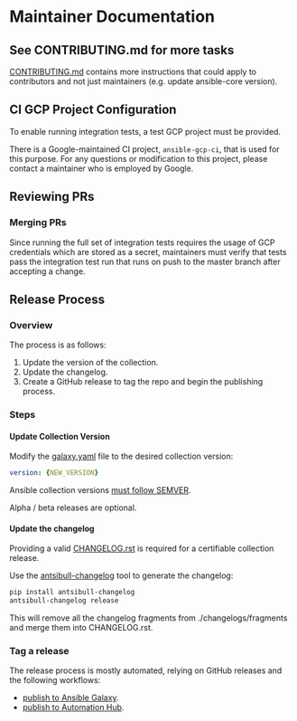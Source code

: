 # Maintainer Documentation

## See CONTRIBUTING.md for more tasks

[CONTRIBUTING.md](./CONTRIBUTING.md) contains more instructions that could
apply to contributors and not just maintainers (e.g. update ansible-core version).

## CI GCP Project Configuration

To enable running integration tests, a test GCP project must be provided.

There is a Google-maintained CI project, `ansible-gcp-ci`, that is used for this purpose. For any questions or modification to this project, please contact a maintainer who is employed by Google.

## Reviewing PRs

### Merging PRs

Since running the full set of integration tests requires the usage of GCP
credentials which are stored as a secret, maintainers must verify that tests pass the integration test run that runs on push to the master branch after accepting a change.

## Release Process

### Overview

The process is as follows:

1. Update the version of the collection.
1. Update the changelog.
2. Create a GitHub release to tag the repo and begin the publishing process.

### Steps

#### Update Collection Version

Modify the [galaxy.yaml](./galaxy.yml) file to the desired collection version:

```yaml
version: {NEW_VERSION}
```

Ansible collection versions [must follow SEMVER](https://docs.ansible.com/ansible/devel/dev_guide/developing_collections_distributing.html#collection-versions).

Alpha / beta releases are optional.

#### Update the changelog

Providing a valid [CHANGELOG.rst](./CHANGELOG.rst) is required for a certifiable
collection release.

Use the [antsibull-changelog](https://github.com/ansible-community/antsibull-changelog)
tool to generate the changelog:

```sh
pip install antsibull-changelog
antsibull-changelog release
```

This will remove all the changelog fragments from ./changelogs/fragments and
merge them into CHANGELOG.rst.

### Tag a release

The release process is mostly automated, relying on GitHub releases and the following
workflows:

- [publish to Ansible Galaxy](./.github/workflows/pythonpublish.yml).
- [publish to Automation Hub](./.github/workflows/automationhub.yml).

